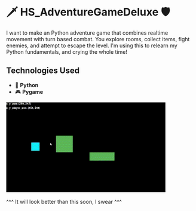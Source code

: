 # 🗡️ HS_AdventureGameDeluxe 🛡️


I want to make an Python adventure game that combines realtime movement with turn based combat. You explore rooms, collect items, fight enemies, and attempt to escape the level. I'm using this to relearn my Python fundamentals, and crying the whole time!

## Technologies Used
- 🐍 **Python**
- 🎮 **Pygame**

![Adventure Game](https://github.com/HornScrub/HS_AdventureGameDeluxe/blob/main/cute%20lil%20gif.gif)

^^^ It will look better than this soon, I swear ^^^
